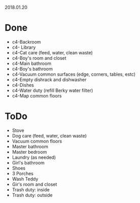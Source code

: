 2018.01.20
# Done

   * c4-Backroom
   * c4- Library
   * c4-Cat care (feed, water, clean waste)
   * c4-Boy's room and closet
   * c4-Main bathroom
   * c4-Boy's bathroom
   * c4-Vacuum common surfaces (edge, corners, tables, estc)
   * c4-Empty dishrack and dishwasher
   * c4-Dishes
   * c4-Water duty (refill Berky water filter)
   * c4-Map common floors
# ToDo
   * Stove
   * Dog care (feed, water, clean waste)
   * Vacuum common floors
   * Master bathroom
   * Master bedroom
   * Laundry (as needed)
   * Girl's bathroom
   * Shoes
   * 3 Porches
   * Wash Teddy
   * Gir's room and closet
   * Trash duty: inside
   * Trash duty: outside
